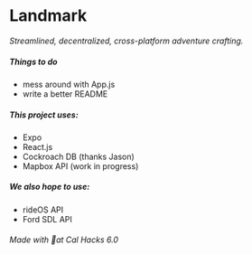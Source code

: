 # Landmark
_Streamlined, decentralized, cross-platform adventure crafting._ 
<br/>

##### Things to do 
* mess around with App.js
* write a better README

##### This project uses:
* Expo
* React.js
* Cockroach DB (thanks Jason)
* Mapbox API (work in progress)

##### We also hope to use:
* rideOS API
* Ford SDL API


###### Made with  :yellow_heart:at Cal Hacks 6.0
